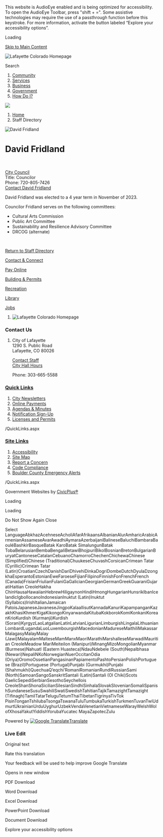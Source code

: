 This website is AudioEye enabled and is being optimized for accessibility. To open the AudioEye Toolbar, press "shift + =". Some assistive technologies may require the use of a passthrough function before this keystroke. For more information, activate the button labeled “Explore your accessibility options”.

Loading

[Skip to Main Content](https://www.lafayetteco.gov/Directory.aspx?EID=327%2F)

![Lafayette Colorado Homepage](https://www.lafayetteco.gov/ImageRepository/Document?documentID=40837)

Search

1. [Community](https://www.lafayetteco.gov/31/Community)
2. [Services](https://www.lafayetteco.gov/35/Services)
3. [Business](https://www.lafayetteco.gov/9/Business)
4. [Government](https://www.lafayetteco.gov/27/Government)
5. [How Do I?](https://www.lafayetteco.gov/1385/How-Do-I)

<!--THE END-->

![](https://www.lafayetteco.gov/ImageRepository/Document?documentID=40835)

1. [Home](https://www.lafayetteco.gov)
2. Staff Directory

![David Fridland](https://www.lafayetteco.gov/ImageRepository/Document?documentID=39836 "David Fridland")

# David Fridland

 

[City Council](https://www.lafayetteco.gov/Directory.aspx?DID=23)  
Title: Councilor  
Phone: 720-805-7426  
[Contact David Fridland](https://www.lafayetteco.gov/formcenter/Contact-Us-4/Contact-City-Council-or-Individual-Counc-171)

David Fridland was elected to a 4 year term in November of 2023.

Councilor Fridland serves on the following committees:

- Cultural Arts Commission
- Public Art Committee
- Sustainability and Resilience Advisory Committee
- DRCOG (alternate)

 

[Return to Staff Directory](https://www.lafayetteco.gov/Directory.aspx)

[Contact &amp; Connect](https://www.lafayetteco.gov/1469/Contact-and-Connect)

[Pay Online](https://www.lafayetteco.gov/297/Online-Payments)

[Building &amp; Permits](https://www.lafayetteco.gov/111/Building)

[Recreation](https://www.lafayetteco.gov/1990/Recreation-Department)

[Library](https://www.lafayetteco.gov/945/Library)

[Jobs](https://lafayetteco.gov/4173/Jobs)

1. ![Lafayette Colorado Homepage](https://www.lafayetteco.gov/ImageRepository/Document?documentId=40848)

### Contact Us

1. City of Lafayette   
   1290 S. Public Road  
   Lafayette, CO 80026
   
   [Contact Staff](https://www.lafayetteco.gov/1469/Contact-and-Connect)  
   [City Hall Hours](https://www.lafayetteco.gov/2478/City-Closures-and-Cancellations)
   
   Phone: 303-665-5588

### [Quick Links](https://www.lafayetteco.gov/QuickLinks.aspx?CID=104)

1. [City Newsletters](https://www.lafayetteco.gov/1469/Contact-and-Connect)
2. [Online Payments](https://www.municipalonlinepayments.com/lafayetteco)
3. [Agendas &amp; Minutes](https://www.lafayetteco.gov/Archive.aspx)
4. [Notification Sign-Up](https://www.lafayetteco.gov/list.aspx)
5. [Licenses and Permits](https://lafayetteco.gov/484/Licenses-Permits-Forms)

/QuickLinks.aspx

### [Site Links](https://www.lafayetteco.gov/QuickLinks.aspx?CID=105)

1. [Accessibility](https://www.lafayetteco.gov/Accessibility)
2. [Site Map](https://lafayetteco.gov/SiteMap)
3. [Report a Concern](https://lafayetteco.gov/requesttracker.aspx)
4. [Code Compliance](https://lafayetteco.gov/112/Code-Compliance)
5. [Boulder County Emergency Alerts](https://member.everbridge.net/453003085612231/login)

/QuickLinks.aspx

Government Websites by [CivicPlus®](https://connect.civicplus.com/referral)

Loading

Loading

Do Not Show Again Close

Select LanguageAbkhazAcehneseAcholiAfarAfrikaansAlbanianAlurAmharicArabicArmenianAssameseAvarAwadhiAymaraAzerbaijaniBalineseBaluchiBambaraBaouléBashkirBasqueBatak KaroBatak SimalungunBatak TobaBelarusianBembaBengaliBetawiBhojpuriBikolBosnianBretonBulgarianBuryatCantoneseCatalanCebuanoChamorroChechenChichewaChinese (Simplified)Chinese (Traditional)ChuukeseChuvashCorsicanCrimean Tatar (Cyrillic)Crimean Tatar (Latin)CroatianCzechDanishDariDhivehiDinkaDogriDombeDutchDyulaDzongkhaEsperantoEstonianEweFaroeseFijianFilipinoFinnishFonFrenchFrench (Canada)FrisianFriulianFulaniGaGalicianGeorgianGermanGreekGuaraniGujaratiHaitian CreoleHakha ChinHausaHawaiianHebrewHiligaynonHindiHmongHungarianHunsrikIbanIcelandicIgboIlocanoIndonesianInuktut (Latin)Inuktut (Syllabics)IrishItalianJamaican PatoisJapaneseJavaneseJingpoKalaallisutKannadaKanuriKapampanganKazakhKhasiKhmerKigaKikongoKinyarwandaKitubaKokborokKomiKonkaniKoreanKrioKurdish (Kurmanji)Kurdish (Sorani)KyrgyzLaoLatgalianLatinLatvianLigurianLimburgishLingalaLithuanianLombardLugandaLuoLuxembourgishMacedonianMadureseMaithiliMakassarMalagasyMalayMalay (Jawi)MalayalamMalteseMamManxMaoriMarathiMarshalleseMarwadiMauritian CreoleMeadow MariMeiteilon (Manipuri)MinangMizoMongolianMyanmar (Burmese)Nahuatl (Eastern Huasteca)NdauNdebele (South)Nepalbhasa (Newari)NepaliNKoNorwegianNuerOccitanOdia (Oriya)OromoOssetianPangasinanPapiamentoPashtoPersianPolishPortuguese (Brazil)Portuguese (Portugal)Punjabi (Gurmukhi)Punjabi (Shahmukhi)QuechuaQʼeqchiʼRomaniRomanianRundiRussianSami (North)SamoanSangoSanskritSantali (Latin)Santali (Ol Chiki)Scots GaelicSepediSerbianSesothoSeychellois CreoleShanShonaSicilianSilesianSindhiSinhalaSlovakSlovenianSomaliSpanishSundaneseSusuSwahiliSwatiSwedishTahitianTajikTamazightTamazight (Tifinagh)TamilTatarTeluguTetumThaiTibetanTigrinyaTivTok PisinTonganTshilubaTsongaTswanaTuluTumbukaTurkishTurkmenTuvanTwiUdmurtUkrainianUrduUyghurUzbekVendaVenetianVietnameseWarayWelshWolofXhosaYakutYiddishYorubaYucatec MayaZapotecZulu

Powered by [![Google Translate](https://www.gstatic.com/images/branding/googlelogo/1x/googlelogo_color_42x16dp.png)Translate](https://translate.google.com)

### Live Edit

Original text

Rate this translation

Your feedback will be used to help improve Google Translate

Opens in new window

PDF Download

Word Download

Excel Download

PowerPoint Download

Document Download

Explore your accessibility options